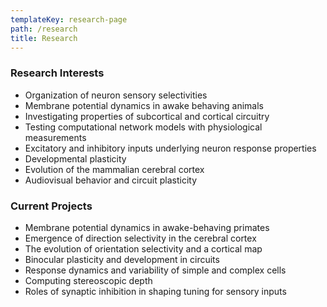 ```yaml
---
templateKey: research-page
path: /research
title: Research
---
```

<!--StartFragment-->

### Research Interests

* Organization of neuron sensory selectivities
* Membrane potential dynamics in awake behaving animals
* Investigating properties of subcortical and cortical circuitry
* Testing computational network models with physiological measurements
* Excitatory and inhibitory inputs underlying neuron response properties
* Developmental plasticity
* Evolution of the mammalian cerebral cortex
* Audiovisual behavior and circuit plasticity

### Current Projects

* Membrane potential dynamics in awake-behaving primates
* Emergence of direction selectivity in the cerebral cortex
* The evolution of orientation selectivity and a cortical map
* Binocular plasticity and development in circuits
* Response dynamics and variability of simple and complex cells
* Computing stereoscopic depth
* Roles of synaptic inhibition in shaping tuning for sensory inputs

<!--EndFragment-->